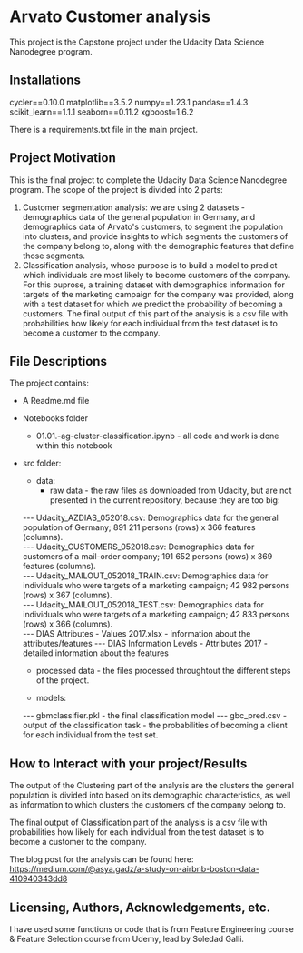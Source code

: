 # Arvato Customer analysis
This project is the Capstone project under the Udacity Data Science Nanodegree program.

## Installations
cycler==0.10.0
matplotlib==3.5.2
numpy==1.23.1
pandas==1.4.3
scikit_learn==1.1.1
seaborn==0.11.2
xgboost=1.6.2

There is a requirements.txt file in the main project.


## Project Motivation
This is the final project to complete the Udacity Data Science Nanodegree program.
The scope of the project is divided into 2 parts:
1. Customer segmentation analysis: we are using 2 datasets - demographics data of the general population in Germany, and demographics data of Arvato's customers, to segment the population into clusters, and provide insights to which segments the customers of the company belong to, along with the demographic features that define those segments. 
2. Classification analysis, whose purpose is to build a model to predict which individuals are most likely to become customers of the company. For this puprose, a training dataset with demographics information for targets of the marketing campaign for the company was provided, along with a test dataset for which we predict the probability of becoming a customers.
 The final output of this part of the analysis is a csv file with probabilities how likely for each individual from the test dataset is to become a customer to the company.


## File Descriptions
The project contains:
- A Readme.md file
- Notebooks folder
  - 01.01.-ag-cluster-classification.ipynb - all code and work is done within this notebook
- src folder:
  - data:
    - raw data - the raw files as downloaded from Udacity, but are not presented in the current repository, because they are too big:

  --- Udacity_AZDIAS_052018.csv: Demographics data for the general population of Germany; 891 211 persons (rows) x 366 features (columns).<br>
  --- Udacity_CUSTOMERS_052018.csv: Demographics data for customers of a mail-order company; 191 652 persons (rows) x 369 features (columns).<br>
  --- Udacity_MAILOUT_052018_TRAIN.csv: Demographics data for individuals who were targets of a marketing campaign; 42 982 persons (rows) x 367 (columns).<br>
  --- Udacity_MAILOUT_052018_TEST.csv: Demographics data for individuals who were targets of a marketing campaign; 42 833 persons (rows) x 366 (columns).<br>
  --- DIAS Attributes - Values 2017.xlsx - information about the attributes/features
  --- DIAS Information Levels - Attributes 2017 - detailed information about the features

    - processed data - the files processed throughtout the different steps of the project.

  - models:

  --- gbmclassifier.pkl - the final classification model
  --- gbc_pred.csv - output of the classification task - the probabilities of becoming a client for each individual from the test set.

## How to Interact with your project/Results
The output of the Clustering part of the analysis are the clusters the general population is divided into based on its demographic characteristics, as well as information to which clusters the customers of the company belong to.

The final output of Classification part of the analysis is a csv file with probabilities how likely for each individual from the test dataset is to become a customer to the company. 


The blog post for the analysis can be found here: https://medium.com/@asya.gadz/a-study-on-airbnb-boston-data-410940343dd8

## Licensing, Authors, Acknowledgements, etc.
I have used some functions or code that is from Feature Engineering course & Feature Selection course from Udemy, lead by Soledad Galli.
